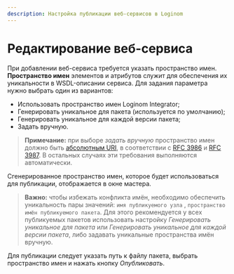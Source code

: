 ```yaml
---
description: Настройка публикации веб-сервисов в Loginom
---
```

# Редактирование веб-сервиса
При добавлении веб-сервиса требуется указать пространство имен.
**Пространство имен** элементов и атрибутов служит для обеспечения их уникальности в WSDL-описании сервиса. Для задания параметра нужно выбрать один из вариантов:
  * Использовать пространство имен Loginom Integrator;
  * Генерировать уникальное для пакета (используется по умолчанию);
  * Генерировать уникальное для каждой версии пакета;
  * Задать вручную.
  > **Примечание:** при выборе *задать вручную* пространство имен должно быть [абсолютным URI](https://ru.wikipedia.org/wiki/URI#%D0%90%D0%B1%D1%81%D0%BE%D0%BB%D1%8E%D1%82%D0%BD%D1%8B%D0%B5_URI), в соответствии с [RFC 3986](https://datatracker.ietf.org/doc/html/rfc3986) и [RFC 3987](https://datatracker.ietf.org/doc/html/rfc3987). В остальных случаях эти требования выполняются автоматически.

Сгенерированное пространство имен, которое будет использоваться для публикации, отображается в окне мастера.

> **Важно:** чтобы избежать конфликта имён, необходимо обеспечить уникальность пары значений:  `имя публикуемого узла` , `пространство имён публикуемого пакета`. Для этого рекомендуется у всех публикуемых пакетов использовать настройку *Генерировать уникальное для пакета* или *Генерировать уникальное для каждой версии пакета*, либо задавать уникальные пространства имён вручную.

Для публикации следует указать путь к файлу пакета, выбрать пространство имен и нажать кнопку *Опубликовать*.